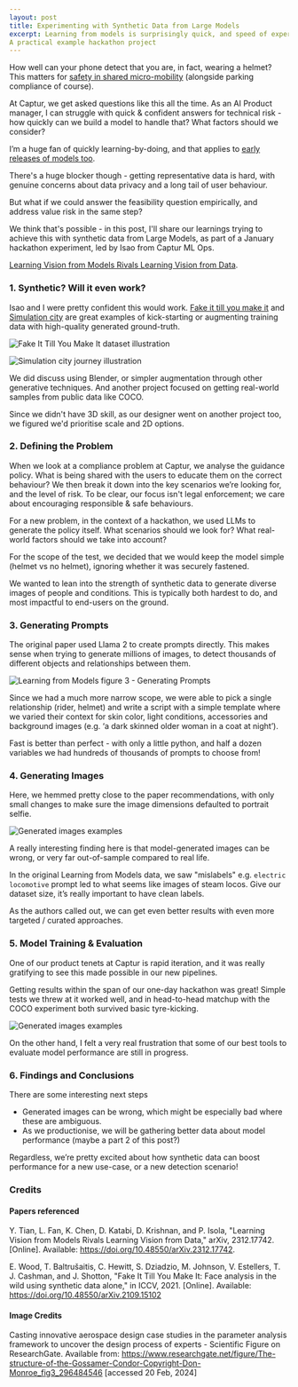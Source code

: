 ```yaml
---
layout: post
title: Experimenting with Synthetic Data from Large Models 
excerpt: Learning from models is surprisingly quick, and speed of experimentation is magical. 
A practical example hackathon project
---
```


How well can your phone detect that you are, in fact, wearing a helmet? This matters for [safety in shared micro-mobility](https://www.captur.ai/case-studies/micromobility-atom-mobility) (alongside parking compliance of course). 

At Captur, we get asked questions like this all the time. As an AI Product manager, I can struggle with quick & confident answers for technical risk - how quickly can we build a model to handle that? What factors should we consider? 

I’m a huge fan of quickly learning-by-doing, and that applies to [early releases of models too](https://carolus4.github.io/Zero-to-One-for-AI-Product/). 

There's a huge blocker though - getting representative data is hard, with genuine concerns about data privacy and a long tail of user behaviour.

But what if we could answer the feasibility question empirically, and address value risk in the same step? 

We think that's possible - in this post, I'll share our learnings trying to achieve this with synthetic data from Large Models, as part of a January hackathon experiment, led by Isao from Captur ML Ops. 

[Learning Vision from Models Rivals Learning Vision from Data](https://arxiv.org/html/2312.17742v1). 

### 1. Synthetic? Will it even work?
Isao and I were pretty confident this would work. [Fake it till you make it](https://microsoft.github.io/FaceSynthetics/) and [Simulation city](https://waymo.com/blog/2021/07/simulation-city/) are great examples of kick-starting or augmenting training data with high-quality generated ground-truth. 

![Fake It Till You Make It dataset illustration](/images/synthetic-data-fake-it-till-you-make-it-dataset.png)

![Simulation city journey illustration](/images/synthetic-data-simulation-city-example.png)

We did discuss using Blender, or simpler augmentation through other generative techniques. And another project focused on getting real-world samples from public data like COCO.

Since we didn't have 3D skill, as our designer went on another project too, we figured we'd prioritise scale and 2D options.

### 2. Defining the Problem 
When we look at a compliance problem at Captur, we analyse the guidance policy. What is being shared with the users to educate them on the correct behaviour? We then break it down into the key scenarios we’re looking for, and the level of risk. To be clear, our focus isn't legal enforcement; we care about encouraging responsible & safe behaviours. 

For a new problem, in the context of a hackathon, we used LLMs to generate the policy itself. What scenarios should we look for? What real-world factors should we take into account? 

For the scope of the test, we decided that we would keep the model simple (helmet vs no helmet), ignoring whether it was securely fastened. 

We wanted to lean into the strength of synthetic data to generate diverse images of people and conditions. This is typically both hardest to do, and most impactful to end-users on the ground.


### 3. Generating Prompts
The original paper used Llama 2 to create prompts directly. This makes sense when trying to generate millions of images, to detect thousands of different objects and relationships between them. 

![Learning from Models figure 3 - Generating Prompts](/images/synthetic-data-learning-from-models-fig3.png)

Since we had a much more narrow scope, we were able to pick a single relationship (rider, helmet) and write a script with a simple template where we varied their context for skin color, light conditions, accessories and background images (e.g. ‘a dark skinned older woman in a coat at night’). 

Fast is better than perfect - with only a little python, and half a dozen variables we had hundreds of thousands of prompts to choose from!

### 4. Generating Images
Here, we hemmed pretty close to the paper recommendations, with only small changes to make sure the image dimensions defaulted to portrait selfie. 

![Generated images examples](/images/synthetic-data-generated-images-examples.png)

A really interesting finding here is that model-generated images can be wrong, or very far out-of-sample compared to real life.  

In the original Learning from Models data, we saw "mislabels" e.g. `electric locomotive` prompt led to what seems like images of steam locos. Give our dataset size, it’s really important to have clean labels. 

As the authors called out, we can get even better results with even more targeted / curated approaches.

### 5. Model Training & Evaluation
One of our product tenets at Captur is rapid iteration, and it was really gratifying to see this made possible in our new pipelines. 

Getting results within the span of our one-day hackathon was great! Simple tests we threw at it worked well, and in head-to-head matchup with the COCO experiment both survived basic tyre-kicking.

![Generated images examples](/images/synthetic-data-gossamer-condor.png)

On the other hand, I felt a very real frustration that some of our best tools to evaluate model performance are still in progress. 

### 6. Findings and Conclusions
There are some interesting next steps
- Generated images can be wrong, which might be especially bad where these are ambiguous.
- As we productionise, we will be gathering better data about model performance (maybe a part 2 of this post?)

Regardless, we’re pretty excited about how synthetic data can boost performance for a new use-case, or a new detection scenario!

### Credits 
#### Papers referenced
Y. Tian, L. Fan, K. Chen, D. Katabi, D. Krishnan, and P. Isola, "Learning Vision from Models Rivals Learning Vision from Data," arXiv, 2312.17742. [Online]. Available: https://doi.org/10.48550/arXiv.2312.17742.

E. Wood, T. Baltrušaitis, C. Hewitt, S. Dziadzio, M. Johnson, V. Estellers, T. J. Cashman, and J. Shotton, "Fake It Till You Make It: Face analysis in the wild using synthetic data alone," in ICCV, 2021. [Online]. Available: https://doi.org/10.48550/arXiv.2109.15102

#### Image Credits
Casting innovative aerospace design case studies in the parameter analysis framework to uncover the design process of experts - Scientific Figure on ResearchGate. Available from: https://www.researchgate.net/figure/The-structure-of-the-Gossamer-Condor-Copyright-Don-Monroe_fig3_296484546 [accessed 20 Feb, 2024]